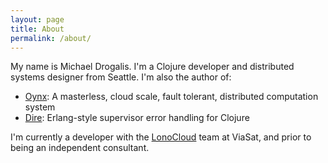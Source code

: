 ```yaml
---
layout: page
title: About
permalink: /about/
---
```


My name is Michael Drogalis. I'm a Clojure developer and distributed systems designer from Seattle. I'm also the author of:

- [Oynx](https://github.com/MichaelDrogalis/onyx): A masterless, cloud scale, fault tolerant, distributed computation system
- [Dire](https://github.com/MichaelDrogalis/dire): Erlang-style supervisor error handling for Clojure

I'm currently a developer with the [LonoCloud](http://www.lonocloud.com/) team at ViaSat, and prior to being an independent consultant.

